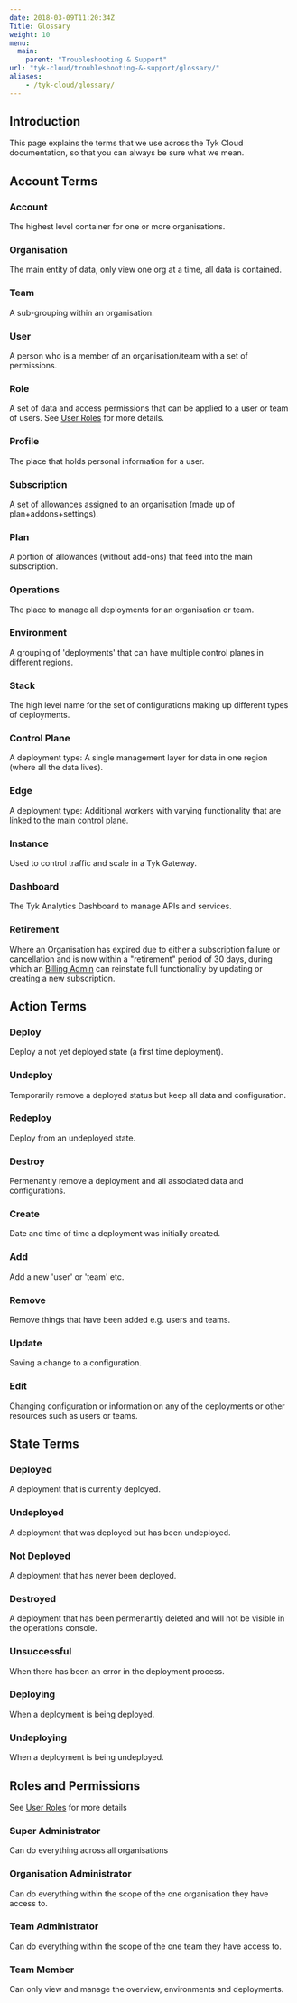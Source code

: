 ```yaml
---
date: 2018-03-09T11:20:34Z
Title: Glossary
weight: 10
menu:
  main:
    parent: "Troubleshooting & Support"
url: "tyk-cloud/troubleshooting-&-support/glossary/"
aliases:
    - /tyk-cloud/glossary/
---
```


## Introduction

This page explains the terms that we use across the Tyk Cloud documentation, so that you can always be sure what we mean.

## Account Terms

### Account

The highest level container for one or more organisations.

### Organisation

The main entity of data, only view one org at a time, all data is contained.

### Team 

A sub-grouping within an organisation.

### User

A person who is a member of an organisation/team with a set of permissions.

### Role

A set of data and access permissions that can be applied to a user or team of users. See [User Roles](/docs/tyk-cloud/reference-docs/user-roles/) for more details.

### Profile

The place that holds personal information for a user.

### Subscription

A set of allowances assigned to an organisation (made up of plan+addons+settings).

### Plan

A portion of allowances (without add-ons) that feed into the main subscription.

### Operations

The place to manage all deployments for an organisation or team. 

### Environment

A grouping of 'deployments' that can have multiple control planes in different regions.

### Stack

The high level name for the set of configurations making up different types of deployments.

### Control Plane

A deployment type: A single management layer for data in one region (where all the data lives).

### Edge

A deployment type: Additional workers with varying functionality that are linked to the main control plane.

### Instance

Used to control traffic and scale in a Tyk Gateway.

### Dashboard

The Tyk Analytics Dashboard to manage APIs and services.

### Retirement

Where an Organisation has expired due to either a subscription failure or cancellation and is now within a "retirement" period of 30 days, during which an [Billing Admin](/docs/tyk-cloud/reference-docs/user-roles/#user-roles-within-tyk-cloud) can reinstate full functionality by updating or creating a new subscription.

## Action Terms

### Deploy

Deploy a not yet deployed state (a first time deployment).

### Undeploy

Temporarily remove a deployed status but keep all data and configuration.

### Redeploy

Deploy from an undeployed state.

### Destroy

Permenantly remove a deployment and all associated data and configurations.

### Create

Date and time of time a deployment was initially created.

### Add

Add a new 'user' or 'team' etc.

### Remove

Remove things that have been added e.g. users and teams.

### Update

Saving a change to a configuration.

### Edit

Changing configuration or information on any of the deployments or other resources such as users or teams.

## State Terms

### Deployed

A deployment that is currently deployed.

### Undeployed

A deployment that was deployed but has been undeployed.

### Not Deployed

A deployment that has never been deployed.

### Destroyed

A deployment that has been permenantly deleted and will not be visible in the operations console.

### Unsuccessful

When there has been an error in the deployment process.

### Deploying

When a deployment is being deployed.

### Undeploying

When a deployment is being undeployed.

## Roles and Permissions

See [User Roles](/docs/reference-docs/user-roles/) for more details

### Super Administrator

Can do everything across all organisations

### Organisation Administrator

Can do everything within the scope of the one organisation they have access to.

### Team Administrator

Can do everything within the scope of the one team they have access to.

### Team Member

Can only view and manage the overview, environments and deployments.